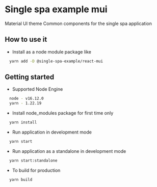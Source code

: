 # Single spa example mui

Material UI theme Common components for the single spa application

## How to use it

- Install as a node module package like

```sh
  yarn add -D @single-spa-example/react-mui
```

## Getting started

- Supported Node Engine

```sh
  node - v16.12.0
  yarn - 1.22.19
```

- Install node_modules package for first time only

```sh
  yarn install
````

- Run application in development mode

```sh
  yarn start
```

- Run application as a standalone in development mode

```sh
  yarn start:standalone
```

- To build for production

```sh
  yarn build
```
